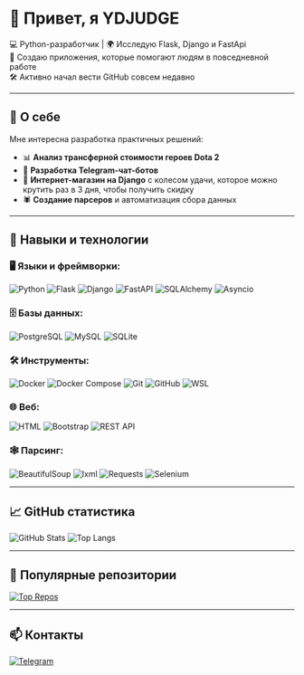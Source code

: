 # 👋 Привет, я YDJUDGE

💻 Python-разработчик | 🌍 Исследую Flask, Django и FastApi  
🎯 Создаю приложения, которые помогают людям в повседневной работе  
🛠 Активно начал вести GitHub совсем недавно

---

## 🧠 О себе

Мне интересна разработка практичных решений:  
- 📊 **Анализ трансферной стоимости героев Dota 2**
- 🤖 **Разработка Telegram-чат-ботов**
- 🛒 **Интернет-магазин на Django** с колесом удачи, которое можно крутить раз в 3 дня, чтобы получить скидку
- 🕷️ **Создание парсеров** и автоматизация сбора данных

---

## 🧰 Навыки и технологии

### 🖥️ Языки и фреймворки:
![Python](https://img.shields.io/badge/-Python-333?style=flat&logo=python)
![Flask](https://img.shields.io/badge/-Flask-000?style=flat&logo=flask)
![Django](https://img.shields.io/badge/-Django-092E20?style=flat&logo=django)
![FastAPI](https://img.shields.io/badge/-FastAPI-009688?style=flat&logo=fastapi)
![SQLAlchemy](https://img.shields.io/badge/-SQLAlchemy-444?style=flat&logo=sqlalchemy)
![Asyncio](https://img.shields.io/badge/-Asyncio-333?style=flat)

### 🗄️ Базы данных:
![PostgreSQL](https://img.shields.io/badge/-PostgreSQL-336791?style=flat&logo=postgresql)
![MySQL](https://img.shields.io/badge/-MySQL-005C84?style=flat&logo=mysql)
![SQLite](https://img.shields.io/badge/-SQLite-003B57?style=flat&logo=sqlite)

### 🛠️ Инструменты:
![Docker](https://img.shields.io/badge/-Docker-2496ED?style=flat&logo=docker)
![Docker Compose](https://img.shields.io/badge/-Docker--compose-000?style=flat&logo=docker)
![Git](https://img.shields.io/badge/-Git-F05032?style=flat&logo=git)
![GitHub](https://img.shields.io/badge/-GitHub-181717?style=flat&logo=github)
![WSL](https://img.shields.io/badge/-WSL-4D4D4D?style=flat&logo=windows)

### 🌐 Веб:
![HTML](https://img.shields.io/badge/-HTML-E34F26?style=flat&logo=html5)
![Bootstrap](https://img.shields.io/badge/-Bootstrap-563D7C?style=flat&logo=bootstrap)
![REST API](https://img.shields.io/badge/-REST--API-000000?style=flat&logo=api)

### 🕸️ Парсинг:
![BeautifulSoup](https://img.shields.io/badge/-BeautifulSoup-4B8BBE?style=flat)
![lxml](https://img.shields.io/badge/-lxml-666?style=flat)
![Requests](https://img.shields.io/badge/-Requests-20232A?style=flat)
![Selenium](https://img.shields.io/badge/-Selenium-43B02A?style=flat&logo=selenium)

---

## 📈 GitHub статистика

![GitHub Stats](https://github-readme-stats.vercel.app/api?username=YDJUDGE&show_icons=true&theme=tokyonight)
![Top Langs](https://github-readme-stats.vercel.app/api/top-langs/?username=YDJUDGE&layout=compact&theme=tokyonight)

---

## 🚀 Популярные репозитории

[![Top Repos](https://github-readme-stats.vercel.app/api?username=YDJUDGE&show_icons=true&theme=tokyonight&count_private=true&hide=README)](https://github.com/YDJUDGE?tab=repositories)

---

## 📫 Контакты
[![Telegram](https://img.shields.io/badge/Telegram-@YDJUDGE-blue?style=flat&logo=telegram)](https://t.me/YDJUDGE)

